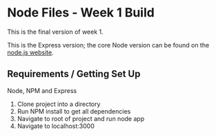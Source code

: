 # Node Files - Week 1 Build
This is the final version of week 1.

This is the Express version; the core Node version can be found on the [node.js website](https://nodejs.org/en/about/).

## Requirements / Getting Set Up
Node, NPM and Express

1. Clone project into a directory
2. Run NPM install to get all dependencies
3. Navigate to root of project and run node app
4. Navigate to localhost:3000 
